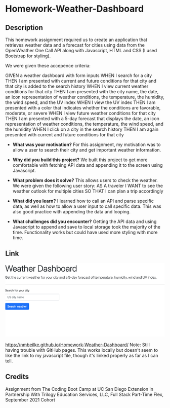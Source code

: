 # Homework-Weather-Dashboard
## Description
This homework assignment required us to create an application that retrieves weather data and a forecast for cities using data from the OpenWeather One Call API along with Javascript, HTML and CSS (I used Bootstrap for styling).


We were given these accepence criteria:

GIVEN a weather dashboard with form inputs
WHEN I search for a city
THEN I am presented with current and future conditions for that city and that city is added to the search history
WHEN I view current weather conditions for that city
THEN I am presented with the city name, the date, an icon representation of weather conditions, the temperature, the humidity, the wind speed, and the UV index
WHEN I view the UV index
THEN I am presented with a color that indicates whether the conditions are favorable, moderate, or severe
WHEN I view future weather conditions for that city
THEN I am presented with a 5-day forecast that displays the date, an icon representation of weather conditions, the temperature, the wind speed, and the humidity
WHEN I click on a city in the search history
THEN I am again presented with current and future conditions for that city

  
- **What was your motivation?**
For this assignment, my motivation was to allow a user to search their city and get important weather information. 
  
- **Why did you build this project?**
We built this project to get more comfortable with fetching API data and appending it to the screen using Javascript.

- **What problem does it solve?**
This allows users to check the weather. We were given the following user story:
AS A traveler
I WANT to see the weather outlook for multiple cities
SO THAT I can plan a trip accordingly

- **What did you learn?**
I learned how to call an API and parse specific data, as well as how to allow a user input to call specific data. This was also good practice with appending the data and looping.

- **What challenges did you encounter?**
Getting the API data and using Javascript to append and save to local storage took the majority of the time. Functionality works but could have used more styling with more time.

## Link
![Screenshot of live site](https://raw.githubusercontent.com/nmbeilke/Homework-Weather-Dashboard/main/Assets/Screen%20Shot%202021-10-24%20at%2012.53.33%20AM.png)

https://nmbeilke.github.io/Homework-Weather-Dashboard/ Note: Still having trouble with GitHub pages. This works locally but doesn't seem to like the link to my javascript file, though it's linked properly as far as I can tell.

## Credits
  
Assignment from The Coding Boot Camp at UC San Diego Extension in Partnership With Trilogy Education Services, LLC, Full Stack Part-Time Flex, September 2021 Cohort
